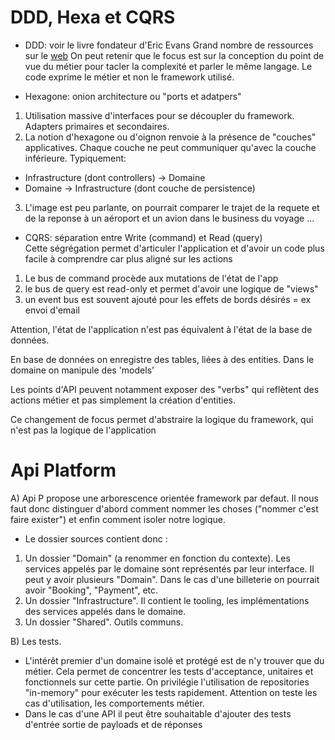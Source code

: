 # DDD, Hexa et CQRS

- DDD: voir le livre fondateur d'Eric Evans
Grand nombre de ressources sur le [web](https://github.com/heynickc/awesome-ddd#php)
On peut retenir que le focus est sur la conception du point de vue du métier
pour tacler la complexité et parler le même langage. Le code exprime le métier et non le framework utilisé.

- Hexagone: onion architecture ou "ports et adatpers"
1. Utilisation massive d'interfaces pour se découpler du framework. Adapters primaires et secondaires.
2. La notion d'hexagone ou d'oignon renvoie à la présence de "couches" applicatives.
Chaque couche ne peut communiquer qu'avec la couche inférieure. Typiquement:
  - Infrastructure (dont controllers) -> Domaine
  - Domaine -> Infrastructure (dont couche de persistence)
3. L'image est peu parlante, on pourrait comparer le trajet de la requete et de la reponse
à un aéroport et un avion dans le business du voyage ...

- CQRS: séparation entre Write (command) et Read (query)\
Cette ségrégation permet d'articuler l'application et d'avoir un code plus facile à comprendre
car plus aligné sur les actions
1. Le bus de command procède aux mutations de l'état de l'app
2. le bus de query est read-only et permet d'avoir une logique de "views"
3. un event bus est souvent ajouté pour les effets de bords désirés = ex envoi d'email

Attention, l'état de l'application n'est pas équivalent à l'état de la base de données.

En base de données on enregistre des tables, liées à des entities.
Dans le domaine on manipule des 'models'

Les points d'API peuvent notamment exposer des "verbs" qui reflètent des actions métier
et pas simplement la création d'entities.

Ce changement de focus permet d'abstraire la logique du framework, qui n'est pas la logique de l'application

# Api Platform

A) Api P propose une arborescence orientée framework par defaut. Il nous faut donc
distinguer d'abord comment nommer les choses ("nommer c'est faire exister") et enfin comment isoler
notre logique.
- Le dossier sources contient donc :
1. Un dossier "Domain" (a renommer en fonction du contexte). Les services appelés par le domaine
sont représentés par leur interface. Il peut y avoir plusieurs "Domain". Dans le cas d'une billeterie on pourrait
avoir "Booking", "Payment", etc.
2. Un dossier "Infrastructure". Il contient le tooling, les implémentations des services appelés dans le domaine.
3. Un dossier "Shared". Outils communs.

B) Les tests. 
- L'intérêt premier d'un domaine isolé et protégé est de n'y trouver que du métier. Cela permet
de concentrer les tests d'acceptance, unitaires et fonctionnels sur cette partie.
On privilégie l'utilisation de repositories "in-memory" pour exécuter les tests rapidement.
Attention on teste les cas d'utilisation, les comportements métier.
- Dans le cas d'une API il peut être souhaitable d'ajouter des tests d'entrée sortie de payloads et de réponses
